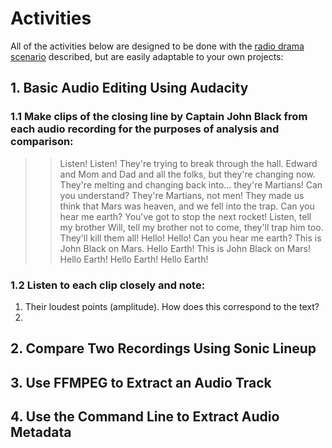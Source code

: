 # Activities

All of the activities below are designed to be done with the [radio drama scenario](https://github.com/seanluyk/audio101/blob/master/exercises_intro.md#scenario) described, but are easily adaptable to your own projects:

## 1. Basic Audio Editing Using Audacity
### 1.1 Make clips of the closing line by Captain John Black from each audio recording for the purposes of analysis and comparison: 
> > Listen! Listen! They're trying to break through the hall. Edward and Mom and Dad and all the folks, but they're changing now. They're melting and changing back into... they're Martians! Can you understand? They're Martians, not men! They made us think that Mars was heaven, and we fell into the trap. Can you hear me earth? You've got to stop the next rocket! Listen, tell my brother Will, tell my brother not to come, they'll trap him too. They'll kill them all! Hello! Hello! Can you hear me earth? This is John Black on Mars. Hello Earth! This is John Black on Mars! Hello Earth! Hello Earth! Hello Earth!
### 1.2 Listen to each clip closely and note:
1. Their loudest points (amplitude). How does this correspond to the text? 
2. 


## 2. Compare Two Recordings Using Sonic Lineup

## 3. Use FFMPEG to Extract an Audio Track

## 4. Use the Command Line to Extract Audio Metadata
